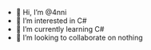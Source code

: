 - 👋 Hi, I’m @4nni
- 👀 I’m interested in C#
- 🌱 I’m currently learning C#
- 💞️ I’m looking to collaborate on nothing


<!---
4nni/4nni is a ✨ special ✨ repository because its `README.md` (this file) appears on your GitHub profile.
You can click the Preview link to take a look at your changes.
--->
